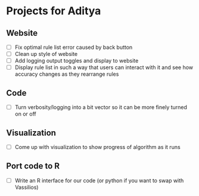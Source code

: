 # Projects for Aditya

## Website
- [ ] Fix optimal rule list error caused by back button
- [ ] Clean up style of website
- [ ] Add logging output toggles and display to website
- [ ] Display rule list in such a way that users can interact with it and see how accuracy changes as they rearrange rules

## Code
- [ ] Turn verbosity/logging into a bit vector so it can be more finely turned on or off

## Visualization
- [ ] Come up with visualization to show progress of algorithm as it runs

## Port code to R
- [ ] Write an R interface for our code (or python if you want to swap with Vassilios)
